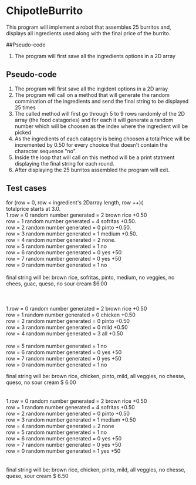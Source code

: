 # ChipotleBurrito
This program will implement a robot that assembles 25 burritos and,
 displays all ingredients used along with the final price of the burrito.

##Pseudo-code 
1. The program will first save all the ingredients options in a 2D array

## Pseudo-code 
1. The program will first save all the ingident options in a 2D array
2. The program will call on a method that will generate the random commination
of the ingredients and send the final string to be displayed 25 times 
3. The called method will first go through 5 to 9 rows randomly of the 2D array (the food 
catagories) and for each it will generate a random number which will be choosen as the index where the ingredient will be picked 
4. As the ingredients of each catagory is being choosen a totalPrice will be incremented by 0.50 for every chooice that doesn't contain the character sequence "no". 
5. Inside the loop that will call on this method will be a print statment displaying the final string for each round. 
6. After displaying the 25 burritos assembled the program will exit. 

## Test cases 
for (row = 0, row < ingredient's 2Darray length, row ++){<br/>
totalprice starts at 3.0.<br/>
  1.row = 0   random number generated = 2 brown rice +0.50 <br/>
    row = 1   random number generated = 4 sofritas +0.50. <br/>
    row = 2   random number generated = 0 pinto +0.50. <br/>
    row = 3   random number generated = 1 medium +0.50. <br/>
    row = 4   random number generated = 2 none.     <br/>
    row = 5   random number generated = 1 no<br/>
    row = 6   random number generated = 0 yes +50<br/>
    row = 7   random number generated = 0 yes +50<br/>
    row = 0   random number generated = 1 no <br/>
<br/>
final string will be: brown rice, sofritas, pinto, medium, no veggies, no chees, guac, queso, no sour cream $6.00<br/>
 <br/>
 <br/>
<br/>
 1.row = 0   random number generated = 2 brown rice +0.50<br/>
    row = 1   random number generated = 0 chicken +0.50<br/>
    row = 2   random number generated = 0 pinto +0.50<br/>
    row = 3   random number generated = 0 mild +0.50<br/>
    row = 4   random number generated = 3 all +0.50 <br/>  
    row = 5   random number generated = 1 no<br/>
    row = 6   random number generated = 0 yes +50<br/>
    row = 7   random number generated = 0 yes +50<br/>
    row = 0   random number generated = 1 no <br/>
    
final string will be: brown rice, chicken, pinto, mild, all veggies, no chesse, 
queso, no sour cream $ 6.00<br/>
<br/>
<br/>
 1.row = 0   random number generated = 2 brown rice +0.50<br/>
    row = 1   random number generated = 4 sofritas +0.50<br/>
    row = 2   random number generated = 0 pinto +0.50<br/>
    row = 3   random number generated = 1 medium +0.50<br/>
    row = 4   random number generated = 2 none    <br/>
    row = 5   random number generated = 1 no<br/>
    row = 6   random number generated = 0 yes +50<br/>
    row = 7   random number generated = 0 yes +50<br/>
    row = 0   random number generated = 1 yes +50<br/>
<br/>
<br/>
final string will be: brown rice, chicken, pinto, mild, all veggies, no chesse,<br/>
queso, sour cream $ 6.50

